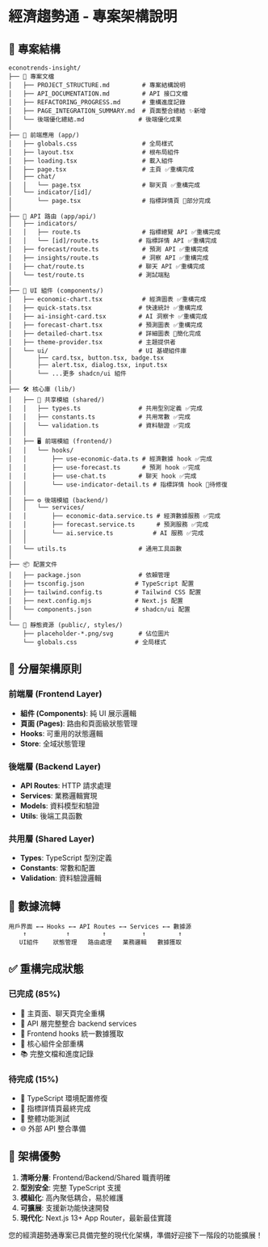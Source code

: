 # 經濟趨勢通 - 專案架構說明

## 📁 專案結構

```
econotrends-insight/
├── 📄 專案文檔
│   ├── PROJECT_STRUCTURE.md         # 專案結構說明
│   ├── API_DOCUMENTATION.md         # API 接口文檔
│   ├── REFACTORING_PROGRESS.md      # 重構進度記錄
│   ├── PAGE_INTEGRATION_SUMMARY.md  # 頁面整合總結 ✨新增
│   └── 後端優化總結.md               # 後端優化成果
│
├── 📱 前端應用 (app/)
│   ├── globals.css                  # 全局樣式
│   ├── layout.tsx                   # 根布局組件
│   ├── loading.tsx                  # 載入組件
│   ├── page.tsx                     # 主頁 ✅重構完成
│   ├── chat/
│   │   └── page.tsx                 # 聊天頁 ✅重構完成
│   └── indicator/[id]/
│       └── page.tsx                 # 指標詳情頁 🔄部分完成
│
├── 🔌 API 路由 (app/api/)
│   ├── indicators/
│   │   ├── route.ts                 # 指標總覽 API ✅重構完成
│   │   └── [id]/route.ts           # 指標詳情 API ✅重構完成
│   ├── forecast/route.ts            # 預測 API ✅重構完成
│   ├── insights/route.ts            # 洞察 API ✅重構完成
│   ├── chat/route.ts               # 聊天 API ✅重構完成
│   └── test/route.ts               # 測試端點
│
├── 🧩 UI 組件 (components/)
│   ├── economic-chart.tsx           # 經濟圖表 ✅重構完成
│   ├── quick-stats.tsx             # 快速統計 ✅重構完成
│   ├── ai-insight-card.tsx         # AI 洞察卡 ✅重構完成
│   ├── forecast-chart.tsx          # 預測圖表 ✅重構完成
│   ├── detailed-chart.tsx          # 詳細圖表 🔄簡化完成
│   ├── theme-provider.tsx          # 主題提供者
│   └── ui/                         # UI 基礎組件庫
│       ├── card.tsx, button.tsx, badge.tsx
│       ├── alert.tsx, dialog.tsx, input.tsx
│       └── ...更多 shadcn/ui 組件
│
├── 🛠️ 核心庫 (lib/)
│   ├── 🤝 共享模組 (shared/)
│   │   ├── types.ts                # 共用型別定義 ✅完成
│   │   ├── constants.ts            # 共用常數 ✅完成
│   │   └── validation.ts           # 資料驗證 ✅完成
│   │
│   ├── 🖥️ 前端模組 (frontend/)
│   │   └── hooks/
│   │       ├── use-economic-data.ts # 經濟數據 hook ✅完成
│   │       ├── use-forecast.ts      # 預測 hook ✅完成
│   │       ├── use-chat.ts         # 聊天 hook ✅完成
│   │       └── use-indicator-detail.ts # 指標詳情 hook 🔄待修復
│   │
│   ├── ⚙️ 後端模組 (backend/)
│   │   └── services/
│   │       ├── economic-data.service.ts # 經濟數據服務 ✅完成
│   │       ├── forecast.service.ts      # 預測服務 ✅完成
│   │       └── ai.service.ts           # AI 服務 ✅完成
│   │
│   └── utils.ts                    # 通用工具函數
│
├── 📦 配置文件
│   ├── package.json                # 依賴管理
│   ├── tsconfig.json              # TypeScript 配置
│   ├── tailwind.config.ts         # Tailwind CSS 配置
│   ├── next.config.mjs            # Next.js 配置
│   └── components.json            # shadcn/ui 配置
│
└── 🎨 靜態資源 (public/, styles/)
    ├── placeholder-*.png/svg       # 佔位圖片
    └── globals.css                # 全局樣式
```

## 🎯 分層架構原則

### 前端層 (Frontend Layer)

- **組件 (Components)**: 純 UI 展示邏輯
- **頁面 (Pages)**: 路由和頁面級狀態管理
- **Hooks**: 可重用的狀態邏輯
- **Store**: 全域狀態管理

### 後端層 (Backend Layer)

- **API Routes**: HTTP 請求處理
- **Services**: 業務邏輯實現
- **Models**: 資料模型和驗證
- **Utils**: 後端工具函數

### 共用層 (Shared Layer)

- **Types**: TypeScript 型別定義
- **Constants**: 常數和配置
- **Validation**: 資料驗證邏輯

## 🔄 數據流轉

```
用戶界面 ←→ Hooks ←→ API Routes ←→ Services ←→ 數據源
    ↑           ↑         ↑          ↑         ↑
   UI組件    狀態管理   路由處理   業務邏輯   數據獲取
```

## ✅ 重構完成狀態

### **已完成 (85%)**

- 🎯 主頁面、聊天頁完全重構
- 🔗 API 層完整整合 backend services
- 🎣 Frontend hooks 統一數據獲取
- 🧩 核心組件全部重構
- 📚 完整文檔和進度記錄

### **待完成 (15%)**

- 🔧 TypeScript 環境配置修復
- 📄 指標詳情頁最終完成
- 🧪 整體功能測試
- 🌐 外部 API 整合準備

## 🎊 架構優勢

1. **清晰分層**: Frontend/Backend/Shared 職責明確
2. **型別安全**: 完整 TypeScript 支援
3. **模組化**: 高內聚低耦合，易於維護
4. **可擴展**: 支援新功能快速開發
5. **現代化**: Next.js 13+ App Router，最新最佳實踐

您的經濟趨勢通專案已具備完整的現代化架構，準備好迎接下一階段的功能擴展！
